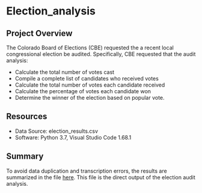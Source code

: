# Election_analysis

## Project Overview
The Colorado Board of Elections (CBE) requested the a recent local congressional election be audited. Specifically, CBE requested that the audit analysis:
- Calculate the total number of votes cast 
- Compile a complete list of candidates who received votes
- Calculate the total number of votes each candidate received
- Calculate the percentage of votes each candidate won
- Determine the winner of the election based on popular vote.


## Resources
* Data Source: election_results.csv
* Software: Python 3.7, Visual Studio Code 1.68.1

## Summary
To avoid data duplication and transcription errors, the results are summarized in the file [here](analysis/election_analysis.txt). This file is the direct output of the election audit analysis.
